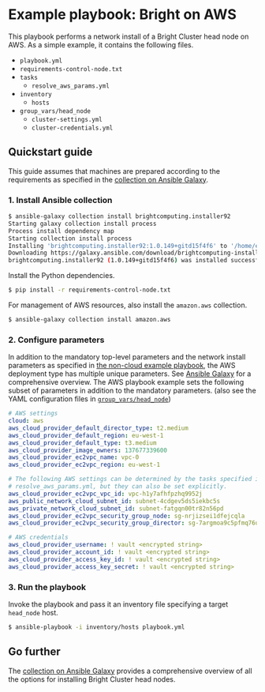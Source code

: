 # Example playbook: Bright on AWS 

This playbook performs a network install of a Bright Cluster head node on AWS. As a simple example, it contains the following files.

- `playbook.yml`
- `requirements-control-node.txt`
- `tasks`
  - `resolve_aws_params.yml`
- `inventory`
    - `hosts`
- `group_vars/head_node`
    - `cluster-settings.yml`
    - `cluster-credentials.yml`

## Quickstart guide

This guide assumes that machines are prepared according to the requirements as specified in the [collection on Ansible Galaxy](https://galaxy.ansible.com/brightcomputing/installer92).

### 1. Install Ansible collection

```sh
$ ansible-galaxy collection install brightcomputing.installer92
Starting galaxy collection install process
Process install dependency map
Starting collection install process
Installing 'brightcomputing.installer92:1.0.149+gitd15f4f6' to '/home/example/.ansible/collections/ansible_collections/brightcomputing/installer'
Downloading https://galaxy.ansible.com/download/brightcomputing-installer92-1.0.149+gitd15f4f6.tar.gz to /home/example/.ansible/tmp/ansible-local-220503_dk8flv/tmpsip0qgrl
brightcomputing.installer92 (1.0.149+gitd15f4f6) was installed successfully
```

Install the Python dependencies.

```sh
$ pip install -r requirements-control-node.txt
```

For management of AWS resources, also install the `amazon.aws` collection.

```sh
$ ansible-galaxy collection install amazon.aws
```

### 2. Configure parameters

In addition to the mandatory top-level parameters and the network install parameters as specified in [the non-cloud example playbook](../non-cloud/), the AWS deployment type has multiple unique parameters. See [Ansible Galaxy](https://galaxy.ansible.com/brightcomputing/installer92) for a comprehensive overview. The AWS playbook example sets the following subset of parameters in addition to the mandatory parameters. (also see the YAML configuration files in [`group_vars/head_node`](group_vars/head_node/))

```yaml
# AWS settings
cloud: aws
aws_cloud_provider_default_director_type: t2.medium
aws_cloud_provider_default_region: eu-west-1
aws_cloud_provider_default_type: t3.medium
aws_cloud_provider_image_owners: 137677339600
aws_cloud_provider_ec2vpc_name: vpc-0
aws_cloud_provider_ec2vpc_region: eu-west-1
```

```yaml
# The following AWS settings can be determined by the tasks specified in
# resolve_aws_params.yml, but they can also be set explicitly.
aws_cloud_provider_ec2vpc_vpc_id: vpc-h1y7afhfpzhq9952j
aws_public_network_cloud_subnet_id: subnet-4cdgev5ds5iekbc5s
aws_private_network_cloud_subnet_id: subnet-fatgqn00tr82n56pd
aws_cloud_provider_ec2vpc_security_group_node: sg-nrjizsei1dfejcqla
aws_cloud_provider_ec2vpc_security_group_director: sg-7argmoa9c5pfmq76u
```

```yaml
# AWS credentials
aws_cloud_provider_username: ! vault <encrypted string>
aws_cloud_provider_account_id: ! vault <encrypted string>
aws_cloud_provider_access_key_id: ! vault <encrypted string>
aws_cloud_provider_access_key_secret: ! vault <encrypted string>
```

### 3. Run the playbook

Invoke the playbook and pass it an inventory file specifying a target `head_node` host.

```sh
$ ansible-playbook -i inventory/hosts playbook.yml
```

## Go further

The [collection on Ansible Galaxy](https://galaxy.ansible.com/brightcomputing/installer92) provides a comprehensive overview of all the options for installing Bright Cluster head nodes.

